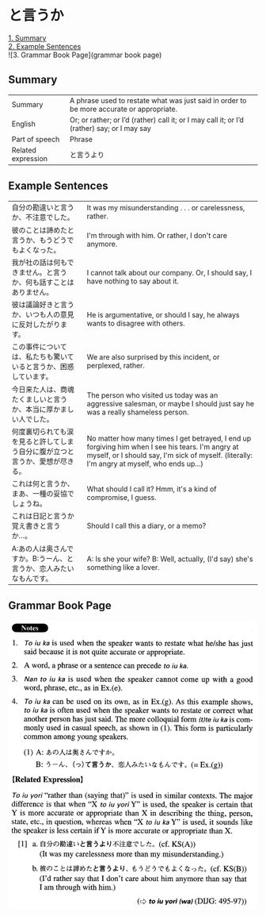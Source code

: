 # と言うか

[1. Summary](#summary)<br>
[2. Example Sentences](#example-sentences)<br>
![3. Grammar Book Page](grammar book page)<br>


## Summary

<table><tr>   <td>Summary</td>   <td>A phrase used to restate what was just said in order to be more accurate or appropriate.</td></tr><tr>   <td>English</td>   <td>Or; or rather; or I’d (rather) call it; or I may call it; or I’d (rather) say; or I may say</td></tr><tr>   <td>Part of speech</td>   <td>Phrase</td></tr><tr>   <td>Related expression</td>   <td>と言うより</td></tr></table>

## Example Sentences

<table><tr>   <td>自分の勘違いと言うか、不注意でした。</td>   <td>It was my misunderstanding . . . or carelessness, rather.</td></tr><tr>   <td>彼のことは諦めたと言うか、もうどうでもよくなった。</td>   <td>I'm through with him. Or rather, I don't care anymore.</td></tr><tr>   <td>我が社の話は何もできません。と言うか、何も話すことはありません。</td>   <td>I cannot talk about our company. Or, I should say, I have nothing to say about it.</td></tr><tr>   <td>彼は議論好きと言うか、いつも人の意見に反対したがります。</td>   <td>He is argumentative, or should I say, he always wants to disagree with others.</td></tr><tr>   <td>この事件については、私たちも驚いていると言うか、困惑しています。</td>   <td>We are also surprised by this incident, or perplexed, rather.</td></tr><tr>   <td>今日来た人は、商魂たくましいと言うか、本当に厚かましい人でした。</td>   <td>The person who visited us today was an aggressive salesman, or maybe I should just say he was a really shameless person.</td></tr><tr>   <td>何度裏切られても涙を見ると許してしまう自分に腹が立つと言うか、愛想が尽きる。</td>   <td>No matter how many times I get betrayed, I end up forgiving him when I see his tears. I'm angry at myself, or I should say, I'm sick of myself. (literally: I'm angry at myself, who ends up...)</td></tr><tr>   <td>これは何と言うか、まあ、一種の妥協でしょうね。</td>   <td>What should I call it? Hmm, it's a kind of compromise, I guess.</td></tr><tr>   <td>これは日記と言うか覚え書きと言うか…。</td>   <td>Should I call this a diary, or a memo?</td></tr><tr>   <td>A:あの人は奥さんですか。B:うーん、と言うか、恋人みたいなもんです。</td>   <td>A: Is she your wife?    B: Well, actually, (I'd say) she's something like a lover.</td></tr></table>

## Grammar Book Page

![](../img/Advancedと言うか.png)

